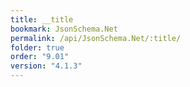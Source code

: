 ```yaml
---
title: __title
bookmark: JsonSchema.Net
permalink: /api/JsonSchema.Net/:title/
folder: true
order: "9.01"
version: "4.1.3"
---
```

